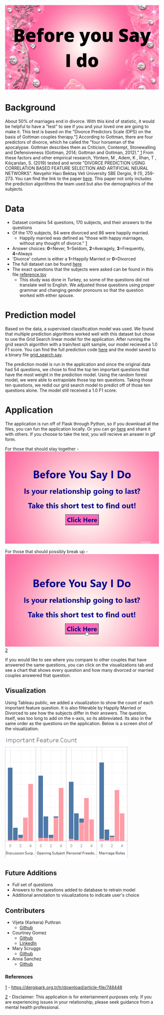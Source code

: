 ![i do image](static/images/BeforeYouSayIDo.png)


# Background 

About 50% of marriages end in divorce. With this kind of statistic, it would be helpful to have a "test" to see if you and your loved one are going to make it. This test is based on the "Divorce Predictors Scale (DPS) on the basis of Gottman couples therapy."[1](1) According to Gottman, there are four predictors of divorce, which he called the "four horseman of the apocalypse. Gottman describes them as Criticism, Contempt, Stonewalling and Defensiveness (Gottman, 2014; Gottman and Gottman, 2012)." [1](1) From these factors and other empirical research, Yöntem, M , Adem, K , İlhan, T , Kılıçarslan, S. (2019) tested and wrote "DIVORCE PREDICTION USING CORRELATION BASED FEATURE SELECTION AND ARTIFICIAL NEURAL NETWORKS". Nevşehir Hacı Bektaş Veli University SBE Dergisi, 9 (1), 259-273. You can find the link to the paper [here](https://dergipark.org.tr/tr/download/article-file/748448). This paper not only includes the prediction algorithms the team used but also the demographics of the subjects.


# Data

   - Dataset contains 54 questions, 170 subjects, and their answers to the questions
   - Of the 170 subjects, 84 were divorced and 86 were happily married. 
      - Happily married was defined as "those with happy marriages, without any thought of divorce." [1](1) 
  - Answer choices: **0**=Never, **1**=Seldom, **2**=Averagely, **3**=Frequently, **4**=Always
  - 'Divorce' column is either a **1**=Happily Married or **0**=Divorced
  - The full dataset can be found [here](https://www.kaggle.com/andrewmvd/divorce-prediction)
  - The exact questions that the subjects were asked can be found in this file [reference.tsv](reference.tsv)
     - This study was done in Turkey, so some of the questions did not translate well to English. We adjusted those questions using proper grammar and changing gender pronouns so that the question worked with either spouse. 

# Prediction model

Based on the data, a supervised classification model was used. We found that multiple prediction algorithms worked well with this dataset but chose to use the Grid Search linear model for the application. After running the grid search algorithm with a train/test split sample, our model recieved a 1.0 F1 score. You can find the full prediction code [here](Grid_search_model.py) and the model saved to a binary file [grid_search.sav](grid_search.sav).

The prediction model is run in the application and since the original data had 54 questions, we chose to find the top ten important questions that have the most weight in the prediction model. Using the random forest model, we were able to extrapolate those top ten questions. Taking those ten questions, we redid our grid search model to predict off of those ten questions alone. The model still received a 1.0 F1 score.

# Application

The application is run off of Flask through Python, so if you download all the files, you can fun the application locally. Or you can go [here](https://beforeyousayido.herokuapp.com/) and share it with others. If you choose to take the test, you will recieve an answer in gif form.

For those that should stay together -![mar gif](static/images/app_mar_result.gif)



For those that should possibly break up -![div gif](static/images/app_div_result.gif)[2](2) 

If you would like to see where you compare to other couples that have answered the same questions, you can click on the visualizations tab and see a chart that shows every question and how many divorced or married couples answered that question. 


## Visualization

Using Tableau public, we added a visualization to show the count of each important feature question. It is also filterable by Happily Married or Divorced to see how the subjects differ in their answers. The question, itself, was too long to add on the x-axis, so its abbreviated. Its also in the same order as the questions on the application. Below is a screen shot of the visualization. 

![screenshot](static/images/screenshot_visual.PNG)

## Future Additions

   - Full set of questions
   - Answers to the questions added to database to retrain model
   - Additional annotation to visualizations to indicate user's choice


## Contributers

  - Vijeta (Karkera) Puthran
       - [Github](https://github.com/VijetaPuthran)
  - Courtney Gomez
       - [Github](https://github.com/Corters22)
       - [LinkedIn](https://www.linkedin.com/in/courtney-gomez-winfrey-34119a13/)
  - Mary Scruggs
      - [Github](https://github.com/mcasiano1)
  - Anna Sanchez
      - [Github](https://github.com/LOT60)


### References

[1](1) - https://dergipark.org.tr/tr/download/article-file/748448

[2](2) - Disclaimer: This application is for entertainment purposes only. If you are experiencing issues in your relationship, please seek guidance from a mental health professional.




